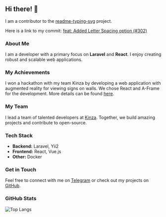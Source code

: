 ## Hi there! 👋

I am a contributor to the [readme-typing-svg](https://github.com/DenverCoder1/readme-typing-svg) project.

Here is a link to my commit: [feat: Added Letter Spacing option (#302)](https://github.com/DenverCoder1/readme-typing-svg/commit/d57e8c2155322b44106aba2e6dc8e373149688c9)

### About Me

I am a developer with a primary focus on **Laravel** and **React**. I enjoy creating robust and scalable web applications.

### My Achievements

I won a hackathon with my team Kinza by developing a web application with augmented reality for viewing signs on walls. We chose React and A-Frame for the development. More details can be found [here](https://kinza-agency.ru/news/kinza-победила-в-it-конкурсе/).

### My Team

I lead a team of talented developers at [Kinza](https://kinza-agency.ru). Together, we build amazing projects and contribute to open-source.

### Tech Stack

- **Backend:** Laravel, Yii2
- **Frontend:** React, Vue.js
- **Other:** Docker

### Get in Touch

Feel free to connect with me on [Telegram](https://t.me/pigolitsyn_m) or check out my projects on [GitHub](https://github.com/mpa12).

### GitHub Stats

![Top Langs](https://github-readme-stats.vercel.app/api/top-langs/?username=mpa12&layout=compact&theme=radical)
